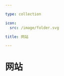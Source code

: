 ```yaml
---

type: collection

icon:
  src: /image/folder.svg

title: 网站

---
```


# 网站

<ShowBreadcrumb />

<ShowResources />
